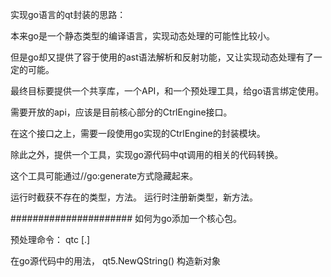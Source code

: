 实现go语言的qt封装的思路：

本来go是一个静态类型的编译语言，实现动态处理的可能性比较小。

但是go却又提供了容于使用的ast语法解析和反射功能，又让实现动态处理有了一定的可能。

最终目标要提供一个共享库，一个API，和一个预处理工具，给go语言绑定使用。

需要开放的api，应该是目前核心部分的CtrlEngine接口。

在这个接口之上，需要一段使用go实现的CtrlEngine的封装模块。

除此之外，提供一个工具，实现go源代码中qt调用的相关的代码转换。

这个工具可能通过//go:generate方式隐藏起来。


运行时截获不存在的类型，方法。
运行时注册新类型，新方法。

######################
如何为go添加一个核心包。

预处理命令：
qtc [.]

在go源代码中的用法，
qt5.NewQString() 构造新对象







